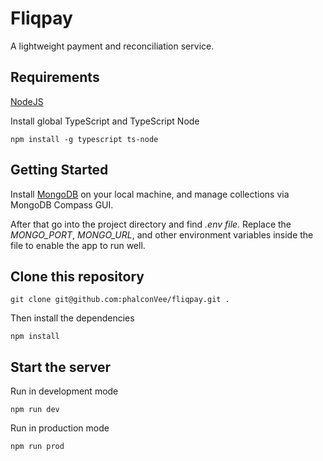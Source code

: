 # Fliqpay

A lightweight payment and reconciliation service.

## Requirements

[NodeJS](https://nodejs.org/en/)

Install global TypeScript and TypeScript Node

```
npm install -g typescript ts-node
```

## Getting Started

Install [MongoDB](https://docs.mongodb.com/manual/administration/install-community/) on your local machine, and manage collections via MongoDB Compass GUI.

After that go into the project directory and find _.env file._ Replace the _MONGO_PORT_, _MONGO_URL_, and other environment variables inside the file to enable the app to run well.

## Clone this repository

```
git clone git@github.com:phalconVee/fliqpay.git .
```

Then install the dependencies

```
npm install
```

## Start the server

Run in development mode

```
npm run dev
```

Run in production mode

```
npm run prod
```

